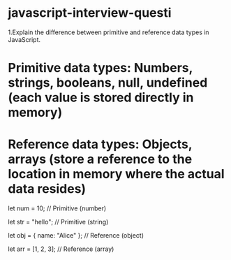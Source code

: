 # javascript-interview-questi

1.Explain the difference between primitive and reference data types in JavaScript.

# Primitive data types: Numbers, strings, booleans, null, undefined (each value is stored directly in memory)
# Reference data types: Objects, arrays (store a reference to the location in memory where the actual data resides)


let num = 10; // Primitive (number)

let str = "hello"; // Primitive (string)

let obj = { name: "Alice" }; // Reference (object)

let arr = [1, 2, 3]; // Reference (array)
